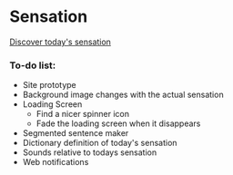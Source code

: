 # Sensation

[Discover today's sensation](http://nmssilva.github.io/sensation)

### To-do list:
- Site prototype 
- Background image changes with the actual sensation 
- Loading Screen 
  - Find a nicer spinner icon
  - Fade the loading screen when it disappears
- Segmented sentence maker
- Dictionary definition of today's sensation
- Sounds relative to todays sensation 
- Web notifications
